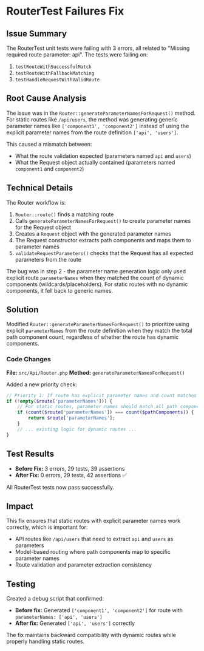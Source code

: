 # RouterTest Failures Fix

## Issue Summary
The RouterTest unit tests were failing with 3 errors, all related to "Missing required route parameter: api". The tests were failing on:
1. `testRouteWithSuccessfulMatch`
2. `testRouteWithFallbackMatching` 
3. `testHandleRequestWithValidRoute`

## Root Cause Analysis
The issue was in the `Router::generateParameterNamesForRequest()` method. For static routes like `/api/users`, the method was generating generic parameter names like `['component1', 'component2']` instead of using the explicit parameter names from the route definition `['api', 'users']`.

This caused a mismatch between:
- What the route validation expected (parameters named `api` and `users`)
- What the Request object actually contained (parameters named `component1` and `component2`)

## Technical Details
The Router workflow is:
1. `Router::route()` finds a matching route
2. Calls `generateParameterNamesForRequest()` to create parameter names for the Request object
3. Creates a `Request` object with the generated parameter names
4. The Request constructor extracts path components and maps them to parameter names
5. `validateRequestParameters()` checks that the Request has all expected parameters from the route

The bug was in step 2 - the parameter name generation logic only used explicit route `parameterNames` when they matched the count of dynamic components (wildcards/placeholders). For static routes with no dynamic components, it fell back to generic names.

## Solution
Modified `Router::generateParameterNamesForRequest()` to prioritize using explicit `parameterNames` from the route definition when they match the total path component count, regardless of whether the route has dynamic components.

### Code Changes
**File:** `src/Api/Router.php`
**Method:** `generateParameterNamesForRequest()`

Added a new priority check:
```php
// Priority 1: If route has explicit parameter names and count matches path components, use them
if (!empty($route['parameterNames'])) {
    // For static routes, parameter names should match all path components
    if (count($route['parameterNames']) === count($pathComponents)) {
        return $route['parameterNames'];
    }
    // ... existing logic for dynamic routes ...
}
```

## Test Results
- **Before Fix:** 3 errors, 29 tests, 39 assertions
- **After Fix:** 0 errors, 29 tests, 42 assertions ✅

All RouterTest tests now pass successfully.

## Impact
This fix ensures that static routes with explicit parameter names work correctly, which is important for:
- API routes like `/api/users` that need to extract `api` and `users` as parameters
- Model-based routing where path components map to specific parameter names
- Route validation and parameter extraction consistency

## Testing
Created a debug script that confirmed:
- **Before fix:** Generated `['component1', 'component2']` for route with `parameterNames: ['api', 'users']`
- **After fix:** Generated `['api', 'users']` correctly

The fix maintains backward compatibility with dynamic routes while properly handling static routes.

